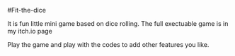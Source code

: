 #Fit-the-dice

It is fun little mini game based on dice rolling.
The full exectuable game is in my itch.io page
  

Play the game and play with the codes to add other features you like.
